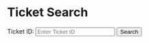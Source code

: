 <!DOCTYPE html>
<html lang="en">
<head>
    <meta charset="UTF-8">
    <meta name="viewport" content="width=device-width, initial-scale=1.0">
    <title>Ticket Search</title>
    <link rel="stylesheet" href="styles.css">
    <!-- Additional meta tags for SEO -->
    <meta name="description" content="Search for your ticket by ID">
    <meta name="keywords" content="ticket, search, ID">
    <meta name="author" content="Your Name">
</head>
<body>
    <h1>Ticket Search</h1>
    <form onsubmit="searchTicket(); return false;">
        <label for="ticketId">Ticket ID:</label>
        <input type="text" id="ticketId" placeholder="Enter Ticket ID" aria-label="Enter Ticket ID">
        <button type="submit">Search</button>
    </form>
    <div id="result"></div>
    <script src="script.js"></script>
    <!-- Add a note to ensure script.js exists and has the searchTicket function -->
    <!-- Ensure error handling is implemented in searchTicket function -->
</body>
</html>
